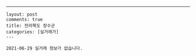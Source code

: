 ---
    layout: post
    comments: true
    title: 전라북도 장수군
    categories: [실거래가]
    ---

    2021-06-29 실거래 정보가 없습니다.

    